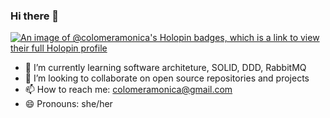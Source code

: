 ### Hi there 👋

[![An image of @colomeramonica's Holopin badges, which is a link to view their full Holopin profile](https://holopin.me/colomeramonica)](https://holopin.io/@colomeramonica)

- 🌱 I’m currently learning software architeture, SOLID, DDD, RabbitMQ
- 👯 I’m looking to collaborate on open source repositories and projects
- 📫 How to reach me: colomeramonica@gmail.com
- 😄 Pronouns: she/her
